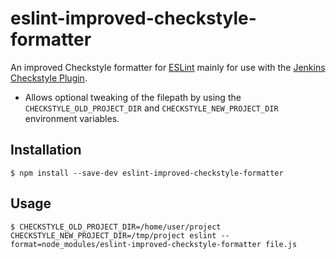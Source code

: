 # eslint-improved-checkstyle-formatter

An improved Checkstyle formatter for [ESLint](http://eslint.org) mainly for use with the [Jenkins Checkstyle Plugin](https://wiki.jenkins-ci.org/display/JENKINS/Checkstyle+Plugin). 

- Allows optional tweaking of the filepath by using the `CHECKSTYLE_OLD_PROJECT_DIR` and `CHECKSTYLE_NEW_PROJECT_DIR` environment variables.

## Installation

```
$ npm install --save-dev eslint-improved-checkstyle-formatter
```

## Usage

```
$ CHECKSTYLE_OLD_PROJECT_DIR=/home/user/project CHECKSTYLE_NEW_PROJECT_DIR=/tmp/project eslint --format=node_modules/eslint-improved-checkstyle-formatter file.js
```
